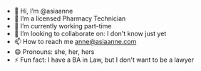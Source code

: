 - 👋 Hi, I’m @asiaanne
- 👀 I’m a licensed Pharmacy Technician
- 🌱 I’m currently working part-time
- 💞️ I’m looking to collaborate on: I don't know just yet
- 📫 How to reach me anne@asiaanne.com
- 😄 Pronouns: she, her, hers
- ⚡ Fun fact: I have a BA in Law, but I don't want to be a lawyer

<!---
asiaanne/asiaanne is a ✨ special ✨ repository because its `README.md` (this file) appears on your GitHub profile.
You can click the Preview link to take a look at your changes.
--->
